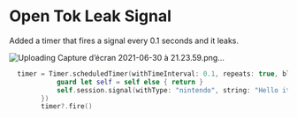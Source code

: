 Open Tok Leak Signal
==============================

Added a timer that fires a signal every 0.1 seconds and it leaks.

![Uploading Capture d’écran 2021-06-30 à 21.23.59.png…]()


```swift
  timer = Timer.scheduledTimer(withTimeInterval: 0.1, repeats: true, block: { [weak self] _ in
            guard let self = self else { return }
            self.session.signal(withType: "nintendo", string: "Hello its me mario", connection: nil, error: nil)
        })
        timer?.fire()
```
